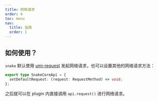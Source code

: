 ```yaml
---
title: 网络请求
order: 4
toc: menu
nav:
  title: 指南
  order: 1
---
```


## 如何使用？

`snake` 默认使用 [umi-request](https://github.com/umijs/umi-request) 发起网络请求，也可以设置其他的网络请求方法：

```typescript
export type SnakeCoreApi = {
  setDefaultRequest: (request: RequestMethod) => void;
};
```

之后就可以在 plugin 内直接调用 `api.request()` 进行网络请求。
